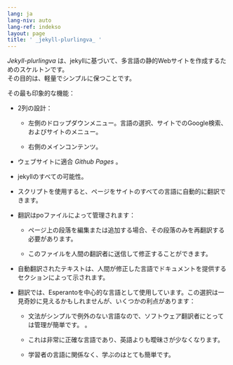 ```yaml
---
lang: ja
lang-niv: auto
lang-ref: indekso
layout: page
title: ' _jekyll-plurlingva_ '
---
```


 _Jekyll-plurlingva_ は、jekyllに基づいて、多言語の静的Webサイトを作成するためのスケルトンです。  
その目的は、軽量でシンプルに保つことです。

その最も印象的な機能：

 * 2列の設計：


   * 左側のドロップダウンメニュー。言語の選択、サイトでのGoogle検索、およびサイトのメニュー。


   * 右側のメインコンテンツ。


 * ウェブサイトに適合 _Github Pages_ 。


 * jekyllのすべての可能性。


 * スクリプトを使用すると、ページをサイトのすべての言語に自動的に翻訳できます。


 * 翻訳はpoファイルによって管理されます：


   * ページ上の段落を編集または追加する場合、その段落のみを再翻訳する必要があります。


   * このファイルを人間の翻訳者に送信して修正することができます。


 * 自動翻訳されたテキストは、人間が修正した言語でドキュメントを提供するセクションによって示されます。


 * 翻訳では、Esperantoを中心的な言語として使用しています。この選択は一見奇妙に見えるかもしれませんが、いくつかの利点があります：


   * 文法がシンプルで例外のない言語なので、ソフトウェア翻訳者にとっては管理が簡単です。 。


   * これは非常に正確な言語であり、英語よりも曖昧さが少なくなります。


   * 学習者の言語に関係なく、学ぶのはとても簡単です。




